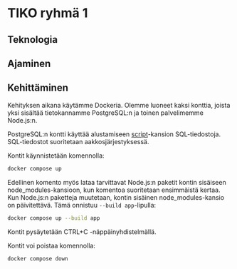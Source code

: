 # TIKO ryhmä 1

## Teknologia

## Ajaminen

## Kehittäminen

Kehityksen aikana käytämme Dockeria. Olemme luoneet kaksi konttia, joista yksi
sisältää tietokannamme PostgreSQL:n ja toinen palvelimemme Node.js:n.

PostgreSQL:n kontti käyttää alustamiseen [script](./script)-kansion
SQL-tiedostoja. SQL-tiedostot suoritetaan aakkosjärjestyksessä.

Kontit käynnistetään komennolla:

```bash
docker compose up
```

Edellinen komento myös lataa tarvittavat Node.js:n paketit kontin sisäiseen
node_modules-kansioon, kun komentoa suoritetaan ensimmäistä kertaa.
Kun Node.js:n paketteja muutetaan, kontin sisäinen node_modules-kansio on
päivitettävä. Tämä onnistuu `--build app`-lipulla:

```bash
docker compose up --build app
```

Kontit pysäytetään CTRL+C -näppäinyhdistelmällä.

Kontit voi poistaa komennolla:

```bash
docker compose down
```
